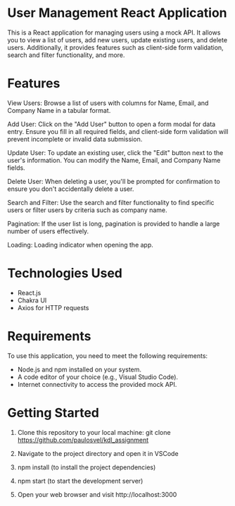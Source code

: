 # User Management React Application

This is a React application for managing users using a mock API. It allows you to view a list of users, add new users, update existing users, and delete users.
Additionally, it provides features such as client-side form validation, search and filter functionality, and more.

# Features

View Users: Browse a list of users with columns for Name, Email, and Company Name in a tabular format.

Add User: Click on the "Add User" button to open a form modal for data entry. Ensure you fill in all required fields, and client-side form validation will prevent
incomplete or invalid data submission.

Update User: To update an existing user, click the "Edit" button next to the user's information. You can modify the Name, Email, and Company Name fields.

Delete User: When deleting a user, you'll be prompted for confirmation to ensure you don't accidentally delete a user.

Search and Filter: Use the search and filter functionality to find specific users or filter users by criteria such as company name.

Pagination: If the user list is long, pagination is provided to handle a large number of users effectively.

Loading: Loading indicator when opening the app.

# Technologies Used

- React.js
- Chakra UI
- Axios for HTTP requests

# Requirements

To use this application, you need to meet the following requirements:

- Node.js and npm installed on your system.
- A code editor of your choice (e.g., Visual Studio Code).
- Internet connectivity to access the provided mock API.

# Getting Started

1. Clone this repository to your local machine:
   git clone https://github.com/paulosvel/kdl_assignment

2. Navigate to the project directory and open it in VSCode

3. npm install (to install the project dependencies)

4. npm start (to start the development server)

5. Open your web browser and visit http://localhost:3000
